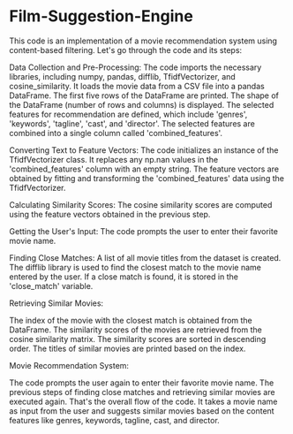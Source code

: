 # Film-Suggestion-Engine
This code is an implementation of a movie recommendation system using content-based filtering. Let's go through the code and its steps:

Data Collection and Pre-Processing:
The code imports the necessary libraries, including numpy, pandas, difflib, TfidfVectorizer, and cosine_similarity. It loads the movie data from a CSV file into a pandas DataFrame. The first five rows of the DataFrame are printed. The shape of the DataFrame (number of rows and columns) is displayed. The selected features for recommendation are defined, which include 'genres', 'keywords', 'tagline', 'cast', and 'director'. The selected features are combined into a single column called 'combined_features'.

Converting Text to Feature Vectors:
The code initializes an instance of the TfidfVectorizer class. It replaces any np.nan values in the 'combined_features' column with an empty string. The feature vectors are obtained by fitting and transforming the 'combined_features' data using the TfidfVectorizer.

Calculating Similarity Scores:
The cosine similarity scores are computed using the feature vectors obtained in the previous step.

Getting the User's Input:
The code prompts the user to enter their favorite movie name.

Finding Close Matches:
A list of all movie titles from the dataset is created. The difflib library is used to find the closest match to the movie name entered by the user. If a close match is found, it is stored in the 'close_match' variable.

Retrieving Similar Movies:

The index of the movie with the closest match is obtained from the DataFrame. The similarity scores of the movies are retrieved from the cosine similarity matrix. The similarity scores are sorted in descending order. The titles of similar movies are printed based on the index.

Movie Recommendation System:

The code prompts the user again to enter their favorite movie name. The previous steps of finding close matches and retrieving similar movies are executed again. That's the overall flow of the code. It takes a movie name as input from the user and suggests similar movies based on the content features like genres, keywords, tagline, cast, and director.
